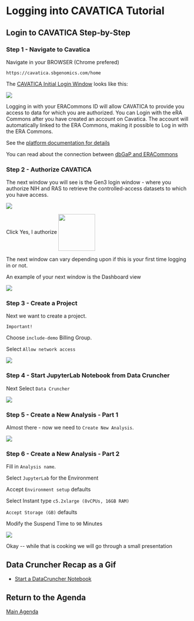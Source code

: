 # Logging into CAVATICA Tutorial

## Login to CAVATICA Step-by-Step


### Step 1 - Navigate to Cavatica

Navigate in your BROWSER (Chrome prefered)

```
https://cavatica.sbgenomics.com/home
```

The [CAVATICA Initial Login Window](https://cavatica.sbgenomics.com) looks like this:

<p>
<img src="https://github.com/NIH-NICHD/Elements-of-Style-Workflow-Creation-Maintenance/blob/main/assets/CAVATICALoginWindowNumber1.png">
</p>

<b>
</b>

Logging in with your ERACommons ID will allow CAVATICA to provide you access to data for which you are authorized.  You can Login with the eRA Commons after you have created an account on Cavatica. The account will automatically linked to the ERA Commons, making it possible to Log in with the ERA Commons.

See the [platform documentation for details](https://docs.cavatica.org/docs/sign-up-for-cavatica)

You can read about the connection between [dbGaP and ERACommons](https://www.ncbi.nlm.nih.gov/books/NBK570247/#DAreq_ApplyFordbGaP.what_is_the_relation)


### Step 2 - Authorize CAVATICA

The next window you will see is the Gen3 login window - where you authorize NIH and RAS to retrieve the controlled-access datasets to which you have access.   

<img src="https://github.com/NIH-NICHD/Elements-of-Style-Workflow-Creation-Maintenance/blob/main/assets/CAVATICAGen3WindowNumber2.png">

Click Yes, I authorize  <img src="https://github.com/NIH-NICHD/Elements-of-Style-Workflow-Creation-Maintenance/blob/main/assets/CAVATICAYesIAuthorize.png" width=100 align="center">

The next window can vary depending upon if this is your first time logging in or not.

An example of your next window is the Dashboard view

<img src="https://github.com/NIH-NICHD/Elements-of-Style-Workflow-Creation-Maintenance/blob/main/assets/CAVATICALoginDashboardNumber3.png">

### Step 3 - Create a Project

Next we want to create a project. 

`Important!`

Choose `include-demo` Billing Group.

Select `Allow network access`

<img src="https://github.com/NIH-NICHD/Elements-of-Style-Workflow-Creation-Maintenance/blob/main/assets/CAVATICACreateAProjectNumber4.png">

### Step 4 - Start JupyterLab Notebook from Data Cruncher

Next Select `Data Cruncher`

<img src="https://github.com/NIH-NICHD/Elements-of-Style-Workflow-Creation-Maintenance/blob/main/assets/CAVATICASelectDataCruncherNumber5.png">

### Step 5 - Create a New Analysis - Part 1

Almost there - now we need to `Create New Analysis`.

<img src="https://github.com/NIH-NICHD/Elements-of-Style-Workflow-Creation-Maintenance/blob/main/assets/CAVATICACreateANewAnalysisNumber6.png">

### Step 6 - Create a New Analysis - Part 2

Fill in `Analysis name`.

Select `JupyterLab` for the Environment

Accept `Environment setup` defaults

Select Instant type `c5.2xlarge (8vCPUs, 16GB RAM)`

`Accept Storage (GB)` defaults

Modify the Suspend Time to `90` Minutes

<img src="https://github.com/NIH-NICHD/Elements-of-Style-Workflow-Creation-Maintenance/blob/main/assets/CAVATICACreateNewAnalysisNumber7.png">

Okay -- while that is cooking we will go through a small presentation 

## Data Cruncher Recap as a Gif

* [Start a DataCruncher Notebook](https://github.com/NIH-NICHD/Elements-of-Style-Workflow-Creation-Maintenance/blob/main/assets/DataCruncherJupyterLabNotebook.gif)

## Return to the Agenda

[Main Agenda](https://github.com/NIH-NICHD/Elements-of-Style-Workflow-Creation-Maintenance#readme)
